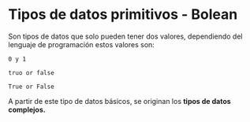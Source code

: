 # Tipos de datos primitivos - Bolean

Son tipos de datos que solo pueden tener dos valores, dependiendo del lenguaje de programación estos valores son:

    0 y 1
    
    truo or false
    
    True or False
    
A partir de este tipo de datos básicos, se originan los **tipos de datos complejos.**
